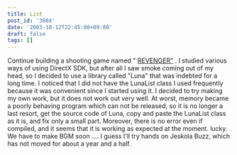 ```yaml
---
title: List
post_id: '3084'
date: '2003-10-12T22:45:00+09:00'
draft: false
tags: []
---
```


Continue building a shooting game named " [REVENGER"](/revenger) . I studied various ways of using DirectX SDK, but after all I saw smoke coming out of my head, so I decided to use a library called "Luna" that was indebted for a long time. I noticed that I did not have the LunaList class I used frequently because it was convenient since I started using it. I decided to try making my own work, but it does not work out very well. At worst, memory became a poorly behaving program which can not be released, so it is no longer a last resort, get the source code of Luna, copy and paste the LunaList class as it is, and fix only a small part. Moreover, there is no error even if compiled, and it seems that it is working as expected at the moment. lucky. We have to make BGM soon .... I guess I'll try hands on Jeskola Buzz, which has not moved for about a year and a half.